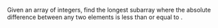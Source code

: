 Given an array of integers, find the longest subarray where the absolute difference between any two elements is less than or equal to .